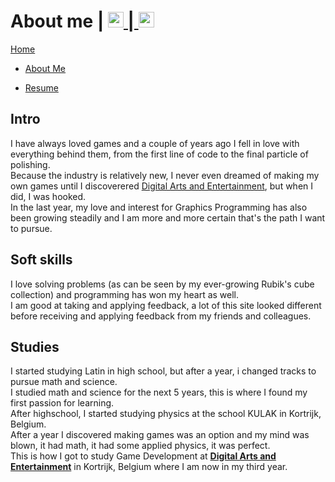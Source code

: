 <link href="../Content/StyleSheet.css" rel="stylesheet"/> 

# About me | <a href="https://www.linkedin.com/in/daan-demaecker-3737b0265/"><img src="https://content.linkedin.com/content/dam/me/business/en-us/amp/brand-site/v2/bg/LI-Bug.svg.original.svg" alt="drawing" width="25"/> | <a href="https://github.com/DaanDemaecker"><img src="https://github.githubassets.com/assets/GitHub-Mark-ea2971cee799.png" alt="drawing" width="25"/>

<div class="nav-bar">
  <md-block>

<a href="../">Home</a>
- <a href="../AboutMe/" class="selected">About Me</a>
- <a href="../Resume/">Resume</a>

  </md-block>
</div>

## Intro
I have always loved games and a couple of years ago I fell in love with everything behind them, from the first line of code to the final particle of polishing.  
Because the industry is relatively new, I never even dreamed of making my own games until I discoverered
<a href="https://www.digitalartsandentertainment.be/" target="_blank">Digital Arts and Entertainment</a>, but when I did, I was hooked.  
In the last year, my love and interest for Graphics Programming has also been growing steadily and I am more and more certain that's the path I want to pursue.

## Soft skills
I love solving problems (as can be seen by my ever-growing Rubik's cube collection) and programming has won my heart as well.  
I am good at taking and applying feedback, a lot of this site looked different before receiving and applying feedback from my friends and colleagues.

## Studies
I started studying Latin in high school, but after a year, i changed tracks to pursue math and science.  
I studied math and science for the next 5 years, this is where I found my first passion for learning.  
After highschool, I started studying physics at the school KULAK in Kortrijk, Belgium.  
After a year I discovered making games was an option and my mind was blown, it had math, it had some applied physics, it was perfect.  
This is how I got to study Game Development at [**Digital Arts and Entertainment**](https://www.digitalartsandentertainment.be) in Kortrijk, Belgium where I am now in my third year.
